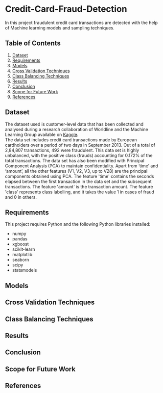 # Credit-Card-Fraud-Detection
In this project fraudulent credit card transactions are detected with the help of Machine learning models and sampling techniques.

## Table of Contents
1. [Dataset](#p1)
2. [Requirements](#p2)
3. [Models](#p3)
4. [Cross Validation Techniques](#p4)
5. [Class Balancing Techniques](#p5)
6. [Results](#p6)
7. [Conclusion](#p7)
8. [Scope for Future Work](#p8)
9. [References](#p9)

## <a name="p1">Dataset</a>
The dataset used is customer-level data that has been collected and analysed during a research collaboration of Worldline and the Machine Learning Group available on [Kaggle](https://www.kaggle.com/datasets/mlg-ulb/creditcardfraud).<br>
The data set includes credit card transactions made by European cardholders over a period of two days in September 2013. Out of a total of 2,84,807 transactions, 492 were fraudulent. This data set is highly unbalanced, with the positive class (frauds) accounting for 0.172% of the total transactions. The data set has also been modified with Principal Component Analysis (PCA) to maintain confidentiality. Apart from ‘time’ and ‘amount’, all the other features (V1, V2, V3, up to V28) are the principal components obtained using PCA. The feature 'time' contains the seconds elapsed between the first transaction in the data set and the subsequent transactions. The feature 'amount' is the transaction amount. The feature 'class' represents class labelling, and it takes the value 1 in cases of fraud and 0 in others.

## <a name="p2">Requirements</a>
This project requires Python and the following Python libraries installed:
* numpy
* pandas
* xgboost
* scikit-learn
* matplotlib
* seaborn
* scipy
* statsmodels

## <a name="p3">Models</a>
## <a name="p4">Cross Validation Techniques</a>
## <a name="p5">Class Balancing Techniques</a>
## <a name="p6">Results</a>
## <a name="p7">Conclusion</a>
## <a name="p8">Scope for Future Work</a>
## <a name="p9">References</a>

